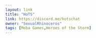 ```yaml
---
layout: link
title: "HoTS"
link: https://discord.me/hotschat
owner: "SexualRhinoceros"
tags: [Moba Games,Heroes of the Storm]
---
```

